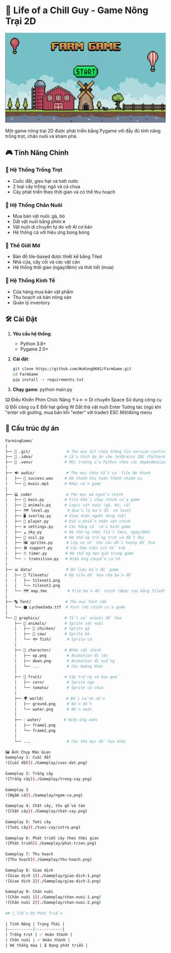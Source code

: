 # 🚜 Life of a Chill Guy - Game Nông Trại 2D
![Giới thiệu](./Gameplay/intro.png)

Một game nông trại 2D được phát triển bằng Pygame với đầy đủ tính năng trồng trọt, chăn nuôi và khám phá.

## 🎮 Tính Năng Chính

### 🌱 Hệ Thống Trồng Trọt
- Cuốc đất, gieo hạt và tưới nước
- 2 loại cây trồng: ngô và cà chua
- Cây phát triển theo thời gian và có thể thu hoạch

### 🐄 Hệ Thống Chăn Nuôi
- Mua bán vật nuôi: gà, bò
- Dắt vật nuôi bằng phím `W`
- Vật nuôi di chuyển tự do với AI cơ bản
- Hệ thống cá với hiệu ứng bong bóng

### 🏡 Thế Giới Mở
- Bản đồ tile-based được thiết kế bằng Tiled
- Nhà cửa, cây cối và các vật cản
- Hệ thống thời gian (ngày/đêm) và thời tiết (mưa)

### 🛒 Hệ Thống Kinh Tế
- Cửa hàng mua bán vật phẩm
- Thu hoạch và bán nông sản
- Quản lý inventory

## 🛠 Cài Đặt

1. **Yêu cầu hệ thống**:
   - Python 3.8+
   - Pygame 2.0+

2. **Cài đặt**:
   ```bash
   git clone https://github.com/WuKong0601/FarmGame.git
   cd FarmGame
   pip install -r requirements.txt

3. **Chạy game**:
  python main.py

⌨️ Điều Khiển
Phím	Chức Năng
↑↓←→	Di chuyển
Space	Sử dụng công cụ
Q	Đổi công cụ
E	Đổi hạt giống
W	Dắt thả vật nuôi
Enter	Tương tác (ngủ khi "enter với giường, mua bán khi "enter" với trader)
ESC	Mở/đóng menu

## 🌳 Cấu trúc dự án

```bash
FarmingGame/
│
├── 📁 .git/                # Thư mục Git chứa thông tin version control
├── 📁 .idea/              # Cấu hình dự án cho JetBrains IDE (PyCharm)
├── 📁 .venv/              # Môi trường ảo Python chứa các dependencies
│
├── 🔊 audio/              # Thư mục chứa tất cả file âm thanh
│   ├── 🎵 success.wav     # Âm thanh khi hoàn thành nhiệm vụ
│   └── 🎵 music.mp3       # Nhạc nền game
│
├── 💻 code/               # Thư mục mã nguồn chính
│   ├── 🚀 main.py         # File khởi chạy chính của game
│   ├── 🐄 animals.py      # Logic vật nuôi (gà, bò, cá)
│   ├── 🗺 level.py        # Quản lý bản đồ và level
│   ├── 🖥 overlay.py      # Giao diện người dùng (UI)
│   ├── 🧍 player.py       # Điều khiển nhân vật chính
│   ├── ⚙️ settings.py     # Các hằng số cấu hình game
│   ├── ☁️ sky.py          # Hệ thống thời tiết (mưa, ngày/đêm)
│   ├── 🌱 soil.py         # Hệ thống trồng trọt và đất đai
│   ├── 🖼 sprites.py      # Lớp cơ sở cho các đối tượng đồ họa
│   ├── 🛠 support.py      # Các hàm tiện ích hỗ trợ
│   ├── ⏱ timer.py        # Hệ thống hẹn giờ trong game
│   └── ✨ transition.py   # Hiệu ứng chuyển cảnh
│
├── 📊 data/               # Dữ liệu bản đồ game
│   ├── 📁 Tilesets/       # Bộ tile đồ họa cho bản đồ
│   │   ├── tileset1.png
│   │   └── tileset2.png
│   └── 🗺 map.tmx         # File bản đồ chính (được tạo bằng Tiled)
│
├── 🔠 font/               # Thư mục font chữ
│   └── 🅻 LycheeSoda.ttf  # Font chữ chính của game
│
└── 🎨 graphics/           # Tất cả assets đồ họa
    ├── 🐓 animals/        # Sprite vật nuôi
    │   ├── 🐔 chicken/    # Sprite gà
    │   ├── 🐄 cow/        # Sprite bò
    │   └── 🐟 fish/       # Sprite cá
    │
    ├── 🧍 character/      # Nhân vật chính
    │   ├── up.png         # Animation đi lên
    │   ├── down.png       # Animation đi xuống
    │   └── ...            # Các hướng khác
    │
    ├── 🌽 fruit/          # Cây trồng và hoa quả
    │   ├── corn/          # Sprite ngô
    │   └── tomato/        # Sprite cà chua
    │
    ├── 🌍 world/          # Bối cảnh nền
    │   ├── ground.png     # Nền đất
    │   └── water.png      # Nền nước
    │
    ├── 💧 water/          # Hiệu ứng nước
    │   ├── frame1.png
    │   └── frame2.png
    │
    └── ...                # Các thư mục đồ họa khác

🖼️ Ảnh Chụp Màn Gian
Gameplay 1: Cuốc đất
![Cuốc đất](./Gameplay/cuoc-dat.png)

Gameplay 2: Trồng cây
![Trồng cây](./Gameplay/trong-cay.png)

Gameplay 3
![Ngắm cá](./Gameplay/ngam-ca.png)

Gameplay 4: Chặt cây, thu gỗ và táo
![Chặt cây](./Gameplay/chat-cay.png)

Gameplay 5: Tưới cây
![Tưới cây](./tuoi-cay/intro.png)

Gameplay 6: Phát triển cây theo thời gian
![Phát triển](./Gameplay/phat-trien.png)

Gameplay 7: Thu hoạch
![Thu hoạch](./Gameplay/thu-hoach.png)

Gameplay 8: Giao dịch
![Giao dịch 1](./Gameplay/giao-dich-1.png)
![Giao dịch 2](./Gameplay/giao-dich-2.png)

Gameplay 9: Chăn nuôi
![Chăn nuôi 1](./Gameplay/chan-nuoi-1.png)
![Chăn nuôi 2](./Gameplay/chan-nuoi-2.png)

## 📌 Tiến Độ Phát Triển

| Tính Năng | Trạng Thái |
|-----------|------------|
| Trồng trọt | ✅ Hoàn thành |
| Chăn nuôi | ✅ Hoàn thành |
| Hệ thống mùa | ⏳ Đang phát triển |
